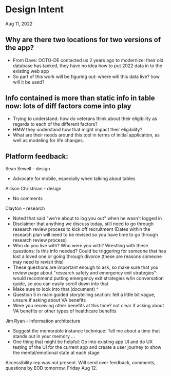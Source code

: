 # Design Intent 
Aug 11, 2022

## Why are there two locations for two versions of the app?
- From Dave: OCTO-DE contacted us 2 years ago to modernize: their old database has tanked, they have no idea how to put 2022 data in to the existing web app
- So part of this work will be figuring out: where will this data live? how will it be used? 

## Info contained is more than static info in table now: lots of diff factors come into play
 - Trying to understand: how do veterans think about their eligibility as regards to each of the different factors?
 - HMW they understand how that might impact their eligibility?
 - What are their needs around this tool in terms of initial application, as well as modeling for life changes.

## Platform feedback: 

Sean Sewell - design
- Advocate for mobile, especially when talking about tables

Allison Christman - design
- No comments

Clayton - research
- Noted that said "we're about to log you out" when he wasn't logged in
- Disclaimer that anything we discuss today, still need to go through research review process to kick off recruitment (Dates within the research plan will need to be revised so you have time to go through research review process)
- Who do you live with? Who were you with? Wrestling with these questions: Is this info needed? Could be triggering for someone that has lost a loved one or going through divorce (these are reasons someone may need to revisit this)
- These questions are important enough to ask, so make sure that you review page about "research safety and emergency exit strategies": would recommend putting emergency exit strategies w/in conversation guide, so you can easily scroll down into that
- Make sure to look into that (document) ^
- Question 5 in main guided storytelling section: felt a little bit vague, unsure if asking about VA benefits
- Were you receiving other benefits at this time? not clear if asking about VA benefits or other types of healthcare benefits

Jim Ryan - information architecture
- Suggest the memorable instance technique: Tell me about a time that stands out in your memory ...
- One thing that might be helpful: Go into existing app UI and do UX testing of the UI for the current app and create a user journey to show the mental/emotional state at each stage

Accessibility rep was not present. Will send over feedback, comments, questions by EOD tomorrow, Friday Aug 12.
